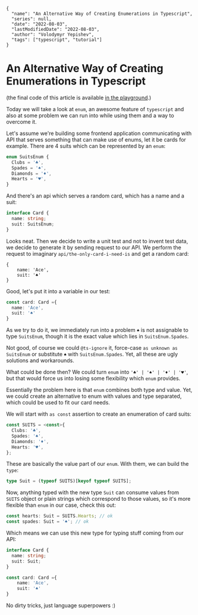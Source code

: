 ```ic-metadata
{
  "name": "An Alternative Way of Creating Enumerations in Typescript",
  "series": null,
  "date": "2022-08-03",
  "lastModifiedDate": "2022-08-03",
  "author": "Volodymyr Yepishev",
  "tags": ["typescript", "tutorial"]
}
```

# An Alternative Way of Creating Enumerations in Typescript

(the final code of this article is available [in the playground](https://www.typescriptlang.org/play?target=99&jsx=0#code/AQUwdgrgtsDKEEsAuBnAopGBvAUMYAwgDYQBGKwAvMAOSDGZIPB-NANHnAA4CGAJiBdTUAGZE1b4AIgk5QA9mG79agMzIRbABIhOAJ1RVagUzIVAXxwB6AFQ4EYJCE0AzTgGMQhLd2C58YKSABcwFCRNKwBzAG42FEQkf3hkdEwI4xxHWUDgRzd-AjcqT2BvKD9aAEFnFkjo-yEmHGNgMxMUtKQ4AFUASQAVWF0AHlSwQIA+fOIyFGrGCvxYLl5J2mEZ4AkpWXlq5RX1LVRqgwrDCJwkAE92FzjW6gAKc8vpO3bu2ABKAG0AaxAzp+AHiB-rBOj0ALonQbpAAWGm0i2uuhBrwAdLt4REoa0UPM+LForoajQTlYbPYnC4cpp3PlCsVAsEwOFKsh8cgkjhmkNWplqdlcpR8l4fNUyiAVvgoqylrVjEA).)

Today we will take a look at `enum`, an awesome feature of `typescript` and also at some problem we can run into while using them and a way to overcome it.

Let's assume we're building some frontend application communicating with API that serves something that can make use of enums, let it be cards for example. There are 4 suits which can be represented by an `enum`:

```typescript
enum SuitsEnum {
  Clubs = '♣️',
  Spades = '♠️',
  Diamonds = '♦️',
  Hearts = '♥️',
}
```

And there's an api which serves a random card, which has a name and a suit:

```typescript
interface Card {
  name: string;
  suit: SuitsEnum;
}
```

Looks neat. Then we decide to write a unit test and not to invent test data, we decide to generate it by sending request to our API. We perform the request to imaginary `api/the-only-card-i-need-is` and get a random card:
```
{
    name: 'Ace', 
    suit: '♠️'
}
```

Good, let's put it into a variable in our test:
```typescript
const card: Card ={
  name: 'Ace',
  suit: '♠️'
}
```

As we try to do it, we immediately run into a problem `♠` is not assignable to type `SuitsEnum`, though it is the exact value which lies in `SuitsEnum.Spades`.

Not good, of course we could `@ts-ignore` it, force-case `as unknown as SuitsEnum` or substitute  `♠` with `SuitsEnum.Spades`. Yet, all these are ugly solutions and workarounds.

What could be done then? We could turn `enum` into `'♣️' | '♠️' | '♦️' | '♥️'`, but that would force us into losing some flexibility which `enum` provides.

Essentially the problem here is that `enum` combines both type and value. Yet, we could create an alternative to enum with values and type separated, which could be used to fit our card needs.

We will start with `as const` assertion to create an enumeration of card suits:
```typescript
const SUITS = <const>{
  Clubs: '♣️',
  Spades: '♠️',
  Diamonds: '♦️',
  Hearts: '♥️',
};
```

These are basically the value part of our `enum`. With them, we can build the `type`:
```typescript
type Suit = (typeof SUITS)[keyof typeof SUITS];
```

Now, anything typed with the new type `Suit` can consume values from `SUITS` object or plain strings which correspond to those values, so it's more flexible than `enum` in our case, check this out:
```typescript
const hearts: Suit = SUITS.Hearts; // ok
const spades: Suit = '♠️'; // ok
```

Which means we can use this new type for typing stuff coming from our API:
```typescript
interface Card {
  name: string;
  suit: Suit;
}

const card: Card ={
    name: 'Ace',
    suit: '♠️'
}
```

No dirty tricks, just language superpowers :)